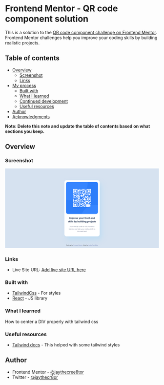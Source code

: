 # Frontend Mentor - QR code component solution

This is a solution to the [QR code component challenge on Frontend Mentor](https://www.frontendmentor.io/challenges/qr-code-component-iux_sIO_H). Frontend Mentor challenges help you improve your coding skills by building realistic projects. 

## Table of contents

- [Overview](#overview)
  - [Screenshot](#screenshot)
  - [Links](#links)
- [My process](#my-process)
  - [Built with](#built-with)
  - [What I learned](#what-i-learned)
  - [Continued development](#continued-development)
  - [Useful resources](#useful-resources)
- [Author](#author)
- [Acknowledgments](#acknowledgments)

**Note: Delete this note and update the table of contents based on what sections you keep.**

## Overview

### Screenshot

![](./src/images/screenshot.png)


### Links


- Live Site URL: [Add live site URL here](https://qrcodechallenge.web.app/)


### Built with

- [TailwindCss](https://tailwindcss.com/) - For styles
- [React](https://reactjs.org/) - JS library




### What I learned
How to center a DIV properly with tailwind css



### Useful resources

- [Tailwind docs](https://tailwindcss.com/docs) - This helped with some tailwind styles


## Author

- Frontend Mentor - [@jaythecree8tor](https://www.frontendmentor.io/profile/yourusername)
- Twitter - [@jaythecr8or](https://www.twitter.com/yourusername)
